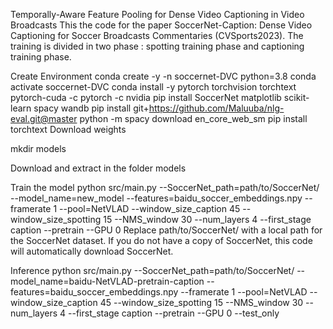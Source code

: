 Temporally-Aware Feature Pooling for Dense Video Captioning in Video Broadcasts
This the code for the paper SoccerNet-Caption: Dense Video Captioning for Soccer Broadcasts Commentaries (CVSports2023). The training is divided in two phase : spotting training phase and captioning training phase.

Create Environment
conda create -y -n soccernet-DVC python=3.8
conda activate soccernet-DVC
conda install -y pytorch torchvision torchtext pytorch-cuda -c pytorch -c nvidia
pip install SoccerNet matplotlib scikit-learn spacy wandb
pip install git+https://github.com/Maluuba/nlg-eval.git@master
python -m spacy download en_core_web_sm
pip install torchtext
Download weights

mkdir models

Download and extract in the folder models

Train the model
python src/main.py --SoccerNet_path=path/to/SoccerNet/ --model_name=new_model --features=baidu_soccer_embeddings.npy --framerate 1 --pool=NetVLAD --window_size_caption 45 --window_size_spotting 15 --NMS_window 30 --num_layers 4 --first_stage caption --pretrain --GPU 0
Replace path/to/SoccerNet/ with a local path for the SoccerNet dataset. If you do not have a copy of SoccerNet, this code will automatically download SoccerNet.

Inference
python src/main.py --SoccerNet_path=path/to/SoccerNet/ --model_name=baidu-NetVLAD-pretrain-caption --features=baidu_soccer_embeddings.npy --framerate 1 --pool=NetVLAD --window_size_caption 45 --window_size_spotting 15 --NMS_window 30 --num_layers 4 --first_stage caption --pretrain --GPU 0 --test_only



